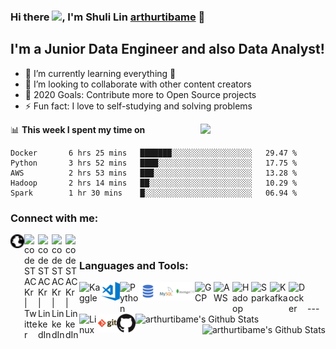 ### Hi there <img src="https://media.giphy.com/media/hvRJCLFzcasrR4ia7z/giphy.gif" width="25px">, I'm Shuli Lin  [arthurtibame][website] 👋

## I'm a Junior Data Engineer and also Data Analyst!
- 🔭 I’m currently learning everything 🤣
- 👯 I’m looking to collaborate with other content creators
- 🥅 2020 Goals: Contribute more to Open Source projects
- ⚡ Fun fact: I love to self-studying and solving problems

 <img align="right" src="https://miro.medium.com/max/1600/1*zm5NLjdhGd3VVTA2u-xEPg.gif" width="200"/>
 
📊 **This week I spent my time on**
<!--START_SECTION:waka-->
```text
Docker       6 hrs 25 mins   ███████░░░░░░░░░░░░░░░░░░   29.47 % 
Python       3 hrs 52 mins   ████░░░░░░░░░░░░░░░░░░░░░   17.75 % 
AWS          2 hrs 53 mins   ███░░░░░░░░░░░░░░░░░░░░░░   13.28 % 
Hadoop       2 hrs 14 mins   ██░░░░░░░░░░░░░░░░░░░░░░░   10.29 % 
Spark        1 hr 30 mins    █░░░░░░░░░░░░░░░░░░░░░░░░   06.94 %
```
<!--END_SECTION:waka-->

### Connect with me:

[<img align="left" alt="codeSTACKr.com" width="22px" src="https://raw.githubusercontent.com/iconic/open-iconic/master/svg/globe.svg" />][website]
[<img align="left" alt="codeSTACKr | Twitter" width="22px" src="https://cdn.jsdelivr.net/npm/simple-icons@v3/icons/twitter.svg" />][twitter]
[<img align="left" alt="codeSTACKr | LinkedIn" width="22px" src="https://cdn.jsdelivr.net/npm/simple-icons@v3/icons/linkedin.svg" />][linkedin]
[<img align="left" alt="codeSTACKr | LinkedIn" width="22px" src="https://cdn.worldvectorlogo.com/logos/line-messenger.svg" />][line]
[<img align="left" alt="codeSTACKr | LinkedIn" width="22px" src="https://upload.wikimedia.org/wikipedia/commons/thumb/8/83/Telegram_2019_Logo.svg/1024px-Telegram_2019_Logo.svg.png" />][telegram]

<br />

### Languages and Tools:
[<img align="left" alt="Kaggle" width="35px" src="https://seeklogo.com/images/K/kaggle-logo-83322F52DE-seeklogo.com.png" />][kaggle]
[<img align="left" alt="Visual Studio Code" width="30px" src="https://raw.githubusercontent.com/github/explore/80688e429a7d4ef2fca1e82350fe8e3517d3494d/topics/visual-studio-code/visual-studio-code.png" />][website]
[<img align="left" alt="Python" width="30px" src="https://w7.pngwing.com/pngs/792/780/png-transparent-python-computer-icons-tutorial-computer-programming-social-icons-miscellaneous-angle-text-thumbnail.png" />][website]
[<img align="left" alt="SQL" width="30px" src="https://raw.githubusercontent.com/github/explore/80688e429a7d4ef2fca1e82350fe8e3517d3494d/topics/sql/sql.png" />][website]
[<img align="left" alt="MySQL" width="30px" src="https://raw.githubusercontent.com/github/explore/80688e429a7d4ef2fca1e82350fe8e3517d3494d/topics/mysql/mysql.png" />][website]
[<img align="left" alt="MongoDB" width="30px" src="https://raw.githubusercontent.com/github/explore/80688e429a7d4ef2fca1e82350fe8e3517d3494d/topics/mongodb/mongodb.png" />][website]
[<img align="left" alt="GCP" width="30px" src="https://cloud.google.com/images/social-icon-google-cloud-1200-630.png" />][website]
[<img align="left" alt="AWS" width="30px" src="https://a0.awsstatic.com/libra-css/images/logos/aws_logo_smile_1200x630.png" />][website]
[<img align="left" alt="Hadoop" width="30px" src="https://e7.pngegg.com/pngimages/260/648/png-clipart-apache-hadoop-logo-big-data-data-analysis-hadoop-distributed-filesystem-hue-hadoop-text-logo.png" />][website]
[<img align="left" alt="Spark" width="30px" src="https://upload.wikimedia.org/wikipedia/commons/thumb/f/f3/Apache_Spark_logo.svg/1280px-Apache_Spark_logo.svg.png" />][website]
[<img align="left" alt="Kafka" width="30px" src="https://i0.wp.com/logosandtypes.com/wp-content/uploads/2019/08/kafka.png" />][website]
[<img align="left" alt="Docker" width="30px" src="https://seeklogo.com/images/D/docker-logo-CF97D0124B-seeklogo.com.png" />][website]
[<img align="left" alt="Linux" width="30px" src="https://upload.wikimedia.org/wikipedia/commons/b/b0/NewTux.svg" />][website]
[<img align="left" alt="Git" width="30px" src="https://raw.githubusercontent.com/github/explore/80688e429a7d4ef2fca1e82350fe8e3517d3494d/topics/git/git.png" />][website]
[<img align="left" alt="GitHub" width="30px" src="https://raw.githubusercontent.com/github/explore/78df643247d429f6cc873026c0622819ad797942/topics/github/github.png" />][website]


<br />
<br />
---



<img align="left" alt="arthurtibame's Github Stats" src="https://github-readme-stats.codestackr.vercel.app/api?username=arthurtibame&show_icons=true&hide_border=true" />

<img align="right" alt="arthurtibame's Github Stats" src="https://github-readme-stats.vercel.app/api/top-langs/?username=arthurtibame" />


[website]: http://arthurtibame.tk
[linkedin]: https://www.linkedin.com/in/shuli-lin-1679a9152
[twitter]: https://twitter.com/arthur4410
[line]: https://line.me/ti/p/zJUO6aAEyf
[telegram]: https://t.me/Lin_shu_li
[kaggle]: https://www.kaggle.com/arthur8485
